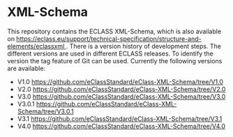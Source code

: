 # XML-Schema
This repository contains the ECLASS XML-Schema, which is also available on [https://eclass.eu/support/technical-specification/structure-and-elements/eclassxml ](https://eclass.eu/support/technical-specification/structure-and-elements/eclassxml ) .
There is a version history of development steps. The different versions are used in different ECLASS releases. To identify the version the tag feature of Git can be used. Currently the following versions are available:
- V1.0 https://github.com/eClassStandard/eClass-XML-Schema/tree/V1.0
- V2.0 https://github.com/eClassStandard/eClass-XML-Schema/tree/V2.0
- V3.0 https://github.com/eClassStandard/eClass-XML-Schema/tree/V3.0
- V3.0.1 https://github.com/eClassStandard/eClass-XML-Schema/tree/V3.0.1
- V3.1 https://github.com/eClassStandard/eClass-XML-Schema/tree/V3.1
- V4.0 https://github.com/eClassStandard/eClass-XML-Schema/tree/V4.0

